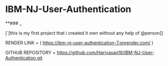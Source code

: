 # IBM-NJ-User-Authentication

**### _

[`[this is my first project that i created it own without any help of @person]]

RENDER LINK = ( https://ibm-nj-user-authentication-7.onrender.com/ )

GITHUB REPOSITORY = https://github.com/Harivasan16/IBM-NJ-User-Authentication.git


